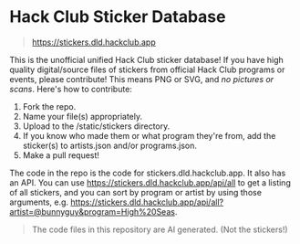 # Hack Club Sticker Database
> https://stickers.dld.hackclub.app

This is the unofficial unified Hack Club sticker database! If you have high quality digital/source files of stickers from official Hack Club programs or events, please contribute! This means PNG or SVG, and _no pictures or scans_. Here's how to contribute:

1. Fork the repo.
2. Name your file(s) appropriately.
3. Upload to the /static/stickers directory.
4. If you know who made them or what program they're from, add the sticker(s) to artists.json and/or programs.json.
4. Make a pull request!

The code in the repo is the code for stickers.dld.hackclub.app. It also has an API. You can use https://stickers.dld.hackclub.app/api/all to get a listing of all stickers, and you can sort by program or artist by using those arguments, e.g. https://stickers.dld.hackclub.app/api/all?artist=@bunnyguy&program=High%20Seas. 

> The code files in this repository are AI generated. (Not the stickers!)
